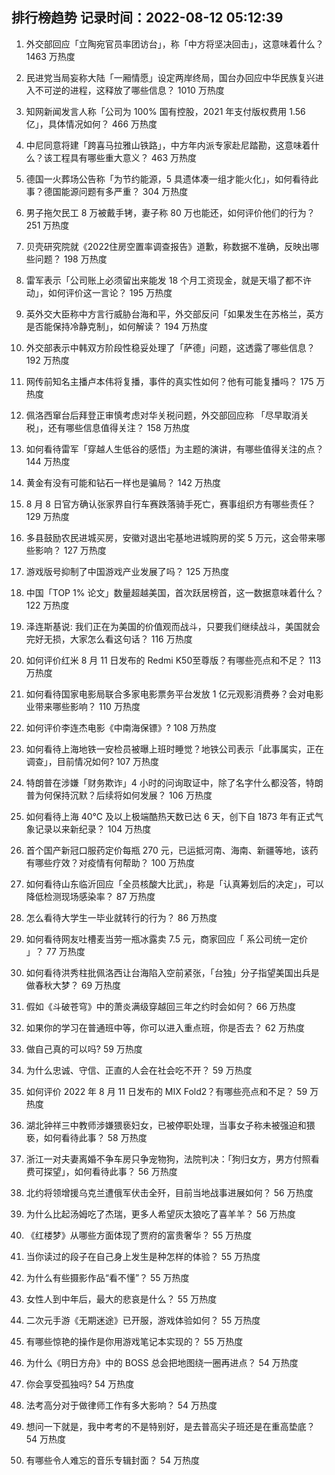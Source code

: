 
## 排行榜趋势 记录时间：2022-08-12 05:12:39
  
  1. 外交部回应「立陶宛官员率团访台」，称「中方将坚决回击」，这意味着什么？ 1463 万热度
    
  2. 民进党当局妄称大陆「一厢情愿」设定两岸终局，国台办回应中华民族复兴进入不可逆的进程，这释放了哪些信息？ 1010 万热度
    
  3. 知网新闻发言人称「公司为 100% 国有控股，2021 年支付版权费用 1.56 亿」，具体情况如何？ 466 万热度
    
  4. 中尼同意将建「跨喜马拉雅山铁路」，中方年内派专家赴尼踏勘，这意味着什么？该工程具有哪些重大意义？ 463 万热度
    
  5. 德国一火葬场公告称「为节约能源，5 具遗体凑一组才能火化」，如何看待此事？德国能源问题有多严重？ 304 万热度
    
  6. 男子拖欠民工 8 万被戴手铐，妻子称 80 万也能还，如何评价他们的行为？ 251 万热度
    
  7. 贝壳研究院就《2022住房空置率调查报告》道歉，称数据不准确，反映出哪些问题？ 198 万热度
    
  8. 雷军表示「公司账上必须留出来能发 18 个月工资现金，就是天塌了都不许动」，如何评价这一言论？ 195 万热度
    
  9. 英外交大臣称中方言行威胁台海和平，外交部反问「如果发生在苏格兰，英方是否能保持冷静克制」，如何解读？ 194 万热度
    
  10. 外交部表示中韩双方阶段性稳妥处理了「萨德」问题，这透露了哪些信息？ 192 万热度
    
  11. 网传前知名主播卢本伟将复播，事件的真实性如何？他有可能复播吗？ 175 万热度
    
  12. 佩洛西窜台后拜登正审慎考虑对华关税问题，外交部回应称 「尽早取消关税」，还有哪些信息值得关注？ 158 万热度
    
  13. 如何看待雷军「穿越人生低谷的感悟」为主题的演讲，有哪些值得关注的点？ 144 万热度
    
  14. 黄金有没有可能和钻石一样也是骗局？ 142 万热度
    
  15. 8 月 8 日官方确认张家界自行车赛跌落骑手死亡，赛事组织方有哪些责任？ 129 万热度
    
  16. 多县鼓励农民进城买房，安徽对退出宅基地进城购房的奖 5 万元，这会带来哪些影响？ 127 万热度
    
  17. 游戏版号抑制了中国游戏产业发展了吗？ 125 万热度
    
  18. 中国「TOP 1% 论文」数量超越美国，首次跃居榜首，这一数据意味着什么？ 122 万热度
    
  19. 泽连斯基说: 我们正在为美国的价值观而战斗，只要我们继续战斗，美国就会完好无损，大家怎么看这句话？ 116 万热度
    
  20. 如何评价红米 8 月 11 日发布的 Redmi K50至尊版？有哪些亮点和不足？ 113 万热度
    
  21. 如何看待国家电影局联合多家电影票务平台发放 1 亿元观影消费券？会对电影业带来哪些影响？ 110 万热度
    
  22. 如何评价李连杰电影《中南海保镖》? 108 万热度
    
  23. 如何看待上海地铁一安检员被曝上班时睡觉？地铁公司表示「此事属实，正在调查」，目前情况如何? 107 万热度
    
  24. 特朗普在涉嫌「财务欺诈」4 小时的问询取证中，除了名字什么都没答，特朗普为何保持沉默？后续将如何发展？ 106 万热度
    
  25. 如何看待上海 40℃ 及以上极端酷热天数已达 6 天，创下自 1873 年有正式气象记录以来新纪录？ 104 万热度
    
  26. 首个国产新冠口服药定价每瓶 270 元，已运抵河南、海南、新疆等地，该药有哪些疗效？对疫情有何帮助？ 100 万热度
    
  27. 如何看待山东临沂回应「全员核酸大比武」，称是「认真筹划后的决定」，可以降低检测现场感染率？ 87 万热度
    
  28. 怎么看待大学生一毕业就转行的行为？ 86 万热度
    
  29. 如何看待网友吐槽麦当劳一瓶冰露卖 7.5 元，商家回应「 系公司统一定价 」？ 77 万热度
    
  30. 如何看待洪秀柱批佩洛西让台海陷入空前紧张，「台独」分子指望美国出兵是做春秋大梦？ 69 万热度
    
  31. 假如《斗破苍穹》中的萧炎满级穿越回三年之约时会如何？ 66 万热度
    
  32. 如果你的学习在普通班中等，你可以进入重点班，你是否去？ 62 万热度
    
  33. 做自己真的可以吗? 59 万热度
    
  34. 为什么忠诚、守信、正直的人会在社会吃不开？ 59 万热度
    
  35. 如何评价 2022 年 8 月 11 日发布的 MIX Fold2？有哪些亮点和不足？ 59 万热度
    
  36. 湖北钟祥三中教师涉嫌猥亵妇女，已被停职处理，当事女子称未被强迫和猥亵，如何看待此事？ 58 万热度
    
  37. 浙江一对夫妻离婚不争车房只争宠物狗，法院判决：「狗归女方，男方付照看费可探望」，如何看待此事？ 56 万热度
    
  38. 北约将领增援乌克兰遭俄军伏击全歼，目前当地战事进展如何？ 56 万热度
    
  39. 为什么比起汤姆吃了杰瑞，更多人希望灰太狼吃了喜羊羊？ 56 万热度
    
  40. 《红楼梦》从哪些方面体现了贾府的富贵奢华？ 55 万热度
    
  41. 当你读过的段子在自己身上发生是种怎样的体验？ 55 万热度
    
  42. 为什么有些摄影作品“看不懂”？ 55 万热度
    
  43. 女性人到中年后，最大的悲哀是什么？ 55 万热度
    
  44. 二次元手游《无期迷途》已开服，游戏体验如何？ 55 万热度
    
  45. 有哪些惊艳的操作是你用游戏笔记本实现的？ 55 万热度
    
  46. 为什么《明日方舟》中的 BOSS 总会把地图绕一圈再进点？ 54 万热度
    
  47. 你会享受孤独吗? 54 万热度
    
  48. 法考高分对于做律师工作有多大影响？ 54 万热度
    
  49. 想问一下就是，我中考考的不是特别好，是去普高尖子班还是在重高垫底？ 54 万热度
    
  50. 有哪些令人难忘的音乐专辑封面？ 54 万热度
    